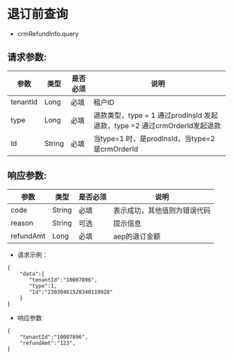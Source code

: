 # 退订前查询

- crmRefundInfo.query

## 请求参数:  

| 参数 | 类型 | 是否必须 |说明 |
| ---- | ---- | ---- | ---- |
|tenantId|Long|必填|租户ID|
|type|Long|必填|退款类型，type = 1 通过prodInsId 发起退款，type =2 通过crmOrderId发起退款|
|Id|String|必填|当type=1 时，是prodInsId，当type=2 是crmOrderId|

## 响应参数:

| 参数 | 类型 | 是否必须 |说明 |
| ---- | ---- | ---- | ---- |
|code|String|必填| 表示成功，其他值则为错误代码|
|reason|String|可选|提示信息|
|refundAmt|Long|必填|aep的退订金额|

- 请求示例：  

```
{
    "data":{
       "tenantId":"10007896",
       "type":1,
       "Id":"23030461528340119928"
    }
}
```

- 响应参数

```
{
    "tenantId":"10007896",
    "refundAmt":"123",
}
```
